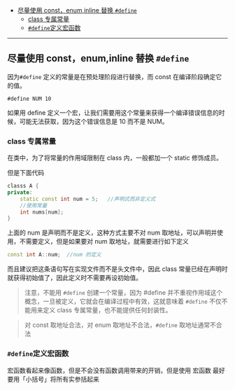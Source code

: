 

- [尽量使用 const，enum,inline 替换 `#define`](#尽量使用-constenuminline-替换-define)
  - [class 专属常量](#class-专属常量)
  - [`#define`定义宏函数](#define定义宏函数)

---

## 尽量使用 const，enum,inline 替换 `#define`

因为`#define` 定义的常量是在预处理阶段进行替换，而 const 在编译阶段确定它的值。

```
#define NUM 10
```

如果用 define 定义一个宏，让我们需要用这个常量来获得一个编译错误信息的时候，可能无法获取，因为这个错误信息是 10 而不是 NUM。

### class 专属常量

在类中，为了将常量的作用域限制在 class 内，一般都加一个 static 修饰成员。

但是下面代码

```cpp
classs A {
private:
    static const int num = 5;   //声明式而非定义式
    //使用常量
    int nums[num];
}
```

上面的 num 是声明而不是定义，这种方式主要不对 num 取地址，可以声明并使用，不需要定义，但是如果要对 num 取地址，就需要进行如下定义

```cpp
const int A::num;  //num 的定义
```

而且建议把这条语句写在实现文件而不是头文件中，因此 class 常量已经在声明时就获得初始值了，因此定义时不需要再设初始值。

> 注意，不能用 `#define` 创建一个常量，因为 #define 并不重视作用域这个概念，一旦被定义，它就会在编译过程中有效，这就意味着 `#define` 不仅不能用来定义 class 专属常量，也不能提供任何封装性。

> 对 const 取地址合法，对 enum 取地址不合法，`#define` 取地址通常不合法


### `#define`定义宏函数

宏函数看起来像函数，但是不会没有函数调用带来的开销，但是使用 宏函数 最好要用「小括号」将所有实参括起来

